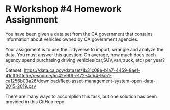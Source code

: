 # R Workshop #4 Homework Assignment

You have been given a data set from the CA government that contains information about vehicles owned by CA government agencies. 

Your assignment is to use the Tidyverse to import, wrangle and analyze the data. You must answer this question: 
On average, how much does each agency spend purchasing driving vehicles(car,SUV,van,truck, etc) per year?

Dataset: 
https://data.ca.gov/dataset/1b31c08e-b1a7-4459-8aef-41cfff61fc5e/resource/5c42e9f6-e172-4db4-9a51-ca1256b03a26/download/fleet-asset-management-system-open-data-2015-2019.csv

There are many ways to accomplish this task, but one solution has been provided in this GitHub repo.
